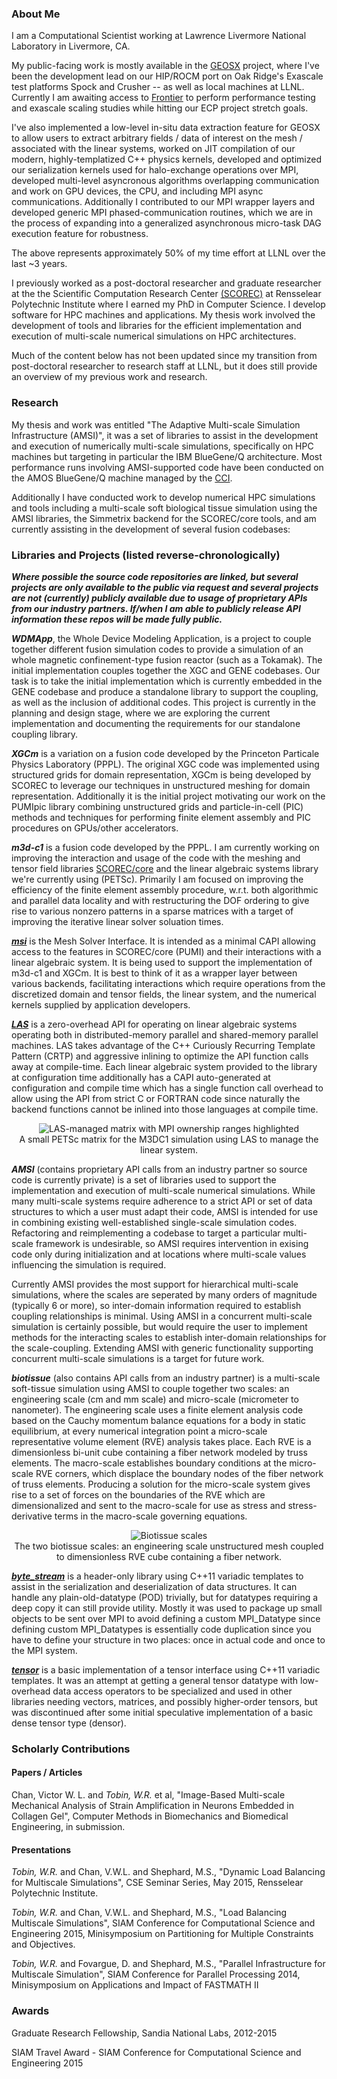 ### About Me

I am a Computational Scientist working at Lawrence Livermore National Laboratory in Livermore, CA. 

My public-facing work is mostly available in the [GEOSX](https://github.com/GEOSX/) project, where I've been the development lead on our HIP/ROCM port on Oak Ridge's Exascale test platforms Spock and Crusher -- as well as local machines at LLNL. Currently I am awaiting access to [Frontier](https://en.wikipedia.org/wiki/Frontier_(supercomputer)) to perform performance testing and exascale scaling studies while hitting our ECP project stretch goals.

 I've also implemented a low-level in-situ data extraction feature for GEOSX to allow users to extract arbitrary fields / data of interest on the mesh / associated with the linear systems, worked on JIT compilation of our modern, highly-templatized C++ physics kernels, developed and optimized our serialization kernels used for halo-exchange operations over MPI, developed multi-level asyncronous algorithms overlapping communication and work on GPU devices, the CPU, and including MPI async communications. Additionally I contributed to our MPI wrapper layers and developed generic MPI phased-communication routines, which we are in the process of expanding into a generalized asynchronous micro-task DAG execution feature for robustness.

The above represents approximately 50% of my time effort at LLNL over the last ~3 years.

I previously worked as a post-doctoral researcher and graduate researcher at the the Scientific Computation Research Center [(SCOREC)](https://www.scorec.rpi.edu/) at Rensselear Polytechnic Institute where I earned my PhD in Computer Science. I develop software for HPC machines and applications. My thesis work involved the development of tools and libraries for the efficient implementation and execution of multi-scale numerical simulations on HPC architectures.

Much of the content below has not been updated since my transition from post-doctoral researcher to research staff at LLNL, but it does still provide an overview of my previous work and research.

### Research

My thesis and work was entitled "The Adaptive Multi-scale Simulation Infrastructure (AMSI)", it was a set of libraries to assist in the development and execution of numerically multi-scale simulations, specifically on HPC machines but targeting in particular the IBM BlueGene/Q architecture. Most performance runs involving AMSI-supported code have been conducted on the AMOS BlueGene/Q machine managed by the [CCI](http://cci.rpi.edu/).

Additionally I have conducted work to develop numerical HPC simulations and tools including a multi-scale soft biological tissue simulation using the AMSI libraries, the Simmetrix backend for the SCOREC/core tools, and am currently assisting in the development of several fusion codebases:

### Libraries and Projects (listed reverse-chronologically)
***Where possible the source code repositories are linked, but several projects are only available to the public via request and several projects are not (currently) publicly available due to usage of proprietary APIs from our industry partners. If/when I am able to publicly release API information these repos will be made fully public.***

***WDMApp***, the Whole Device Modeling Application, is a project to couple together different fusion simulation codes to provide a simulation of an whole magnetic confinement-type fusion reactor (such as a Tokamak). The initial implementation couples together the XGC and GENE codebases. Our task is to take the initial implementation which is currently embedded in the GENE codebase and produce a standalone library to support the coupling, as well as the inclusion of additional codes. This project is currently in the planning and design stage, where we are exploring the current implementation and documenting the requirements for our standalone coupling library.

***XGCm*** is a variation on a fusion code developed by the Princeton Particale Physics Laboratory (PPPL). The original XGC code was implemented using structured grids for domain representation, XGCm is being developed by SCOREC to leverage our techniques in unstructured meshing for domain representation. Additionally it is the initial project motivating our work on the PUMIpic library combining unstructured grids and particle-in-cell (PIC) methods and techniques for performing finite element assembly and PIC procedures on GPUs/other accelerators.

***m3d-c1*** is a fusion code developed by the PPPL. I am currently working on improving the interaction and usage of the code with the meshing and tensor field libraries [SCOREC/core](https://github.com/SCOREC/core) and the linear algebraic systems library we're currently using (PETSc). Primarily I am focused on improving the efficiency of the finite element assembly procedure, w.r.t. both algorithmic and parallel data locality and with restructuring the DOF ordering to give rise to various nonzero patterns in a sparse matrices with a target of improving the iterative linear solver soluation times.

[***msi***](https://github.com/SCOREC/msi) is the Mesh Solver Interface. It is intended as a minimal CAPI allowing access to the features in SCOREC/core (PUMI) and their interactions with a linear algebraic system. It is being used to support the implementation of m3d-c1 and XGCm. It is best to think of it as a wrapper layer between various backends, facilitating interactions which require operations from the discretized domain and tensor fields, the linear system, and the numerical kernels supplied by application developers.

[***LAS***](https://github.com/tobinw/las) is a zero-overhead API for operating on linear algebraic systems operating both in distributed-memory parallel and shared-memory parallel machines. LAS takes advantage of the C++ Curiously Recurring Template Pattern (CRTP) and aggressive inlining to optimize the API function calls away at compile-time. Each linear algebraic system provided to the library at configuration time additionally has a CAPI auto-generated at configuration and compile time which has a single function call overhead to allow using the API from strict C or FORTRAN code since naturally the backend functions cannot be inlined into those languages at compile time.

<p align="center">
<img src="images/las_mat_own.png" alt="LAS-managed matrix with MPI ownership ranges highlighted"> <br/>
A small PETSc matrix for the M3DC1 simulation using LAS to manage the linear system.
</p>

***AMSI*** (contains proprietary API calls from an industry partner so source code is currently private) is a set of libraries used to support the implementation and execution of multi-scale numerical simulations. While many multi-scale systems require adherence to a strict API or set of data structures to which a user must adapt their code, AMSI is intended for use in combining existing well-established single-scale simulation codes. Refactoring and reimplementing a codebase to target a particular multi-scale framework is undesirable, so AMSI requires intervention in exising code only during initialization and at locations where multi-scale values influencing the simulation is required.

Currently AMSI provides the most support for hierarchical multi-scale simulations, where the scales are seperated by many orders of magnitude (typically 6 or more), so inter-domain information required to establish coupling relationships is minimal. Using AMSI in a concurrent multi-scale simulation is certainly possible, but would require the user to implement methods for the interacting scales to establish inter-domain relationships for the scale-coupling. Extending AMSI with generic functionality supporting concurrent multi-scale simulations is a target for future work.

***biotissue*** (also contains API calls from an industry partner) is a multi-scale soft-tissue simulation using AMSI to couple together two scales: an engineering scale (cm and mm scale) and micro-scale (micrometer to nanometer). The engineering scale uses a finite element analysis code based on the Cauchy momentum balance equations for a body in static equilibrium, at every numerical integration point a micro-scale representative volume element (RVE) analysis takes place. Each RVE is a dimensionless bi-unit cube containing a fiber network modeled by truss elements. The macro-scale establishes boundary conditions at the micro-scale RVE corners, which displace the boundary nodes of the fiber network of truss elements. Producing a solution for the micro-scale system gives rise to a set of forces on the boundaries of the RVE which are dimensionalized and sent to the macro-scale for use as stress and stress-derivative terms in the macro-scale governing equations.

<p align="center">
<img src="images/bio_scales.png" alt="Biotissue scales"> <br/>
The two biotissue scales: an engineering scale unstructured mesh coupled to dimensionless RVE cube containing a fiber network.
</p>

[***byte_stream***](https://github.com/tobinw/byte_stream) is a header-only library using C++11 variadic templates to assist in the serialization and deserialization of data structures. It can handle any plain-old-datatype (POD) trivially, but for datatypes requiring a deep copy it can still provide utility. Mostly it was used to package up small objects to be sent over MPI to avoid defining a custom MPI_Datatype since defining custom MPI_Datatypes is essentially code duplication since you have to define your structure in two places: once in actual code and once to the MPI system.

[***tensor***](https://github.com/tobinw/tensor) is a basic implementation of a tensor interface using C++11 variadic templates. It was an attempt at getting a general tensor datatype with low-overhead data access operators to be specialized and used in other libraries needing vectors, matrices, and possibly higher-order tensors, but was discontinued after some initial speculative implementation of a basic dense tensor type (densor).

### Scholarly Contributions

#### Papers / Articles

Chan, Victor W. L. and *Tobin, W.R.* et al, "Image-Based Multi-scale Mechanical Analysis of Strain Amplification in Neurons Embedded in Collagen Gel", Computer Methods in Biomechanics and Biomedical Engineering, in submission.

#### Presentations

*Tobin, W.R.* and Chan, V.W.L. and Shephard, M.S., "Dynamic Load Balancing for Multiscale Simulations", CSE Seminar Series, May 2015, Rensselear Polytechnic Institute.

*Tobin, W.R.* and Chan, V.W.L. and Shephard, M.S., "Load Balancing Multiscale Simulations", SIAM Conference for Computational Science and Engineering 2015, Minisymposium on Partitioning for Multiple Constraints and Objectives.

*Tobin, W.R.* and Fovargue, D. and Shephard, M.S., "Parallel Infrastructure for Multiscale Simulation", SIAM Conference for Parallel Processing 2014, Minisymposium on Applications and Impact of FASTMATH II

### Awards

Graduate Research Fellowship, Sandia National Labs, 2012-2015

SIAM Travel Award - SIAM Conference for Computational Science and Engineering 2015
